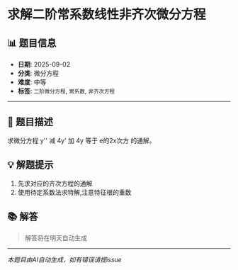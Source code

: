 # 求解二阶常系数线性非齐次微分方程

## 📊 题目信息

- **日期**: 2025-09-02
- **分类**: 微分方程
- **难度**: 中等
- **标签**: `二阶微分方程`, `常系数`, `非齐次方程`

---

## 📝 题目描述

求微分方程 y'' 减 4y' 加 4y 等于 e的2x次方 的通解。

## 💡 解题提示

1. 先求对应的齐次方程的通解
2. 使用待定系数法求特解,注意特征根的重数

## 📚 解答

> 解答将在明天自动生成

---

*本题目由AI自动生成，如有错误请提issue*
